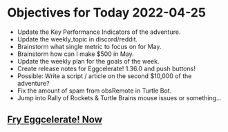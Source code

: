# Objectives for Today 2022-04-25

- Update the Key Performance Indicators of the adventure.
- Update the weekly_topic in discord/reddit.
- Brainstorm what single metric to focus on for May.
- Brainstorm how can I make $500 in May.
- Update the weekly plan for the goals of the week.
- Create release notes for Eggcelerate! 1.36.0 and push buttons!
- Possible: Write a script / article on the second $10,000 of the adventure?
- Fix the amount of spam from obsRemote in Turtle Bot.
- Jump into Rally of Rockets & Turtle Brains mouse issues or something...

## [Fry Eggcelerate! Now](https://store.steampowered.com/app/1902100/Winter_Eggspansion_for_Eggcelerate/)
